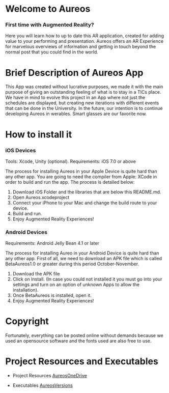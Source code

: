 # Welcome to Aureos

### First time with Augmented Reality? 

Here you will learn how to up to date this AR application, created for adding value to your performing and presentation. Aureos offers an AR Experience for marvelous overviews of information and getting in touch beyond the normal post that you could find in the world. 

# Brief Description of Aureos App

This App was created without lucrative purposes, we made it with the main purpose of giving an outstanding feeling of what is to stay in a TICs place. We have in mind to evolve this project in an App where not just the schedules are displayed, but creating new iterations with different events that can be done in the University. In the future, our intention is to continue developing Aureos in werables. Smart glasses are our favorite now. 


# How to install it


### iOS Devices

Tools: Xcode, Unity (optional).
Requirements: iOS 7.0 or above

The process for installing Aureos in your Apple Device is quite hard than any other app. You are going to need the compiler from Apple: XCode in order to build and run the app. The process is detailed below:

1. Download iOS Folder and the libraries that are below this README.md.
2. Open Aureos.xcodeproject
3. Connect your iPhone to your Mac and change the build route to your device.
4. Build and run.
5. Enjoy Augmented Reality Experiences! 

### Android Devices

Requirements: Android Jelly Bean 4.1 or later

The process for installing Aureo in your Android Device is quite hard than any other app. First of all, we need to download an APK file which is called BetaAureos1.0 or greater during this period October-November.
1. Download the APK file
2. Click on Install. (In case you could not installed it you must go into your settings and turn on an option of unknown Apps to allow the installation).
3. Once BetaAureos is installed, open it.
4. Enjoy Augmented Reality Experiences!

# Copyright 

Fortunately, everything can be posted online without demands because we used an opensource software and the fonts used are also free to use. 


# Project Resources and Executables

- Project Resources [AureosOneDrive](https://1drv.ms/f/s!AnFzcM_9P2pTnBKyvulAo5ZH10Db)

- Executables [AureosVersions](https://1drv.ms/f/s!AnFzcM_9P2pTnBHyNHYBAIMK549W)
